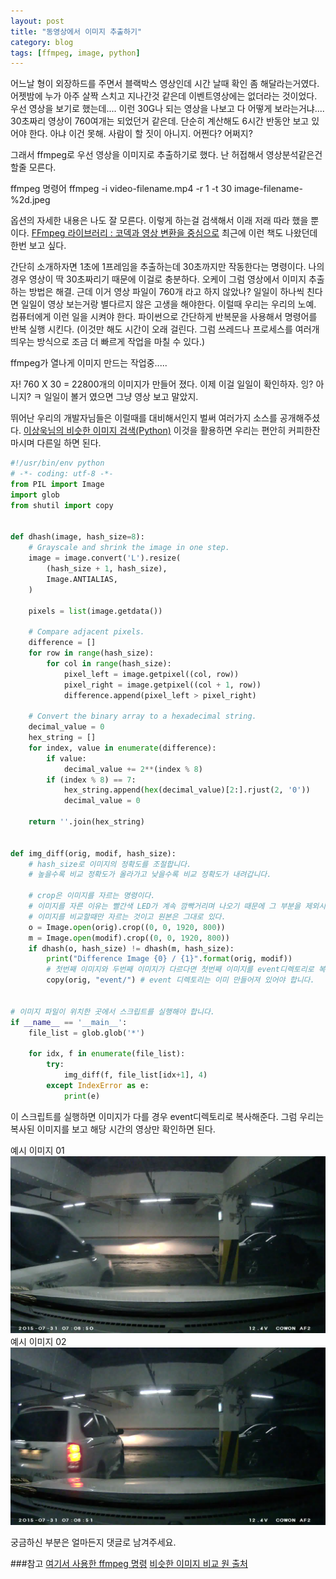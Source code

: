 ```yaml
---
layout: post
title: "동영상에서 이미지 추출하기"
category: blog
tags: [ffmpeg, image, python]
---
```

어느날 형이 외장하드를 주면서 블랙박스 영상인데 시간 날때 확인 좀 해달라는거였다.
어젯밤에 누가 아주 살짝 스치고 지나간것 같은데 이벤트영상에는 없더라는 것이었다.
우선 영상을 보기로 했는데.... 이런 30G나 되는 영상을 나보고 다 어떻게 보라는거냐....
30초짜리 영상이 760여개는 되었던거 같은데.
단순히 계산해도 6시간 반동안 보고 있어야 한다.
아냐 이건 못해. 사람이 할 짓이 아니지.
어쩐다? 어쩌지?

그래서 ffmpeg로 우선 영상을 이미지로 추출하기로 했다.
난 허접해서 영상분석같은건 할줄 모른다.

ffmpeg 명령어
    ffmpeg -i video-filename.mp4 -r 1 -t 30 image-filename-%2d.jpeg

옵션의 자세한 내용은 나도 잘 모른다.
이렇게 하는걸 검색해서 이래 저래 따라 했을 뿐이다.
[FFmpeg 라이브러리 : 코덱과 영상 변환을 중심으로](http://www.hanbit.co.kr/ebook/look.html?isbn=9788968487729) 최근에 이런 책도 나왔던데 한번 보고 싶다.

간단히 소개하자면 1초에 1프레임을 추출하는데 30초까지만 작동한다는 명령이다.
나의 경우 영상이 딱 30초짜리기 때문에 이걸로 충분하다.
오케이 그럼 영상에서 이미지 추출하는 방법은 해결. 근데 이거 영상 파일이 760개 라고 하지 않았나?
일일이 하나씩 친다면 일일이 영상 보는거랑 별다르지 않은 고생을 해야한다.
이럴때 우리는 우리의 노예. 컴퓨터에게 이런 일을 시켜야 한다.
파이썬으로 간단하게 반복문을 사용해서 명령어를 반복 실행 시킨다.
(이것만 해도 시간이 오래 걸린다. 그럼 쓰레드나 프로세스를 여러개 띄우는 방식으로 조금 더 빠르게 작업을 마칠 수 있다.)

ffmpeg가 열나게 이미지 만드는 작업중.....

자! 760 X 30 = 22800개의 이미지가 만들어 졌다.
이제 이걸 일일이 확인하자.
잉? 아니지? ㅋ
일일이 볼거 였으면 그냥 영상 보고 말았지.

뛰어난 우리의 개발자님들은 이럴때를 대비해서인지 벌써 여러가지 소스를 공개해주셨다.
[이상욱님의 비슷한 이미지 검색(Python)](http://yisangwook.tumblr.com/post/83365685690/detecting-duplicate-images-using-python)
이것을 활용하면 우리는 편안히 커피한잔 마시며 다른일 하면 된다.

```python
#!/usr/bin/env python
# -*- coding: utf-8 -*-
from PIL import Image
import glob
from shutil import copy


def dhash(image, hash_size=8):
    # Grayscale and shrink the image in one step.
    image = image.convert('L').resize(
        (hash_size + 1, hash_size),
        Image.ANTIALIAS,
    )

    pixels = list(image.getdata())

    # Compare adjacent pixels.
    difference = []
    for row in range(hash_size):
        for col in range(hash_size):
            pixel_left = image.getpixel((col, row))
            pixel_right = image.getpixel((col + 1, row))
            difference.append(pixel_left > pixel_right)

    # Convert the binary array to a hexadecimal string.
    decimal_value = 0
    hex_string = []
    for index, value in enumerate(difference):
        if value:
            decimal_value += 2**(index % 8)
        if (index % 8) == 7:
            hex_string.append(hex(decimal_value)[2:].rjust(2, '0'))
            decimal_value = 0

    return ''.join(hex_string)


def img_diff(orig, modif, hash_size):
    # hash_size로 이미지의 정확도를 조절합니다.
    # 높을수록 비교 정확도가 올라가고 낮을수록 비교 정확도가 내려갑니다.

    # crop은 이미지를 자르는 명령이다.
    # 이미지를 자른 이유는 빨간색 LED가 계속 깜빡거리며 나오기 때문에 그 부분을 제외시키려고 잘랐다.
    # 이미지를 비교할때만 자르는 것이고 원본은 그대로 있다.
    o = Image.open(orig).crop((0, 0, 1920, 800))
    m = Image.open(modif).crop((0, 0, 1920, 800))
    if dhash(o, hash_size) != dhash(m, hash_size):
        print("Difference Image {0} / {1}".format(orig, modif))
        # 첫번째 이미지와 두번째 이미지가 다르다면 첫번째 이미지를 event디렉토리로 복사합니다.
        copy(orig, "event/") # event 디렉토리는 이미 만들어져 있어야 합니다.


# 이미지 파일이 위치한 곳에서 스크립트를 실행해야 합니다.
if __name__ == '__main__':
    file_list = glob.glob('*')

    for idx, f in enumerate(file_list):
        try:
            img_diff(f, file_list[idx+1], 4)
        except IndexError as e:
            print(e)
```

이 스크립트를 실행하면 이미지가 다를 경우 event디렉토리로 복사해준다.
그럼 우리는 복사된 이미지를 보고 해당 시간의 영상만 확인하면 된다.

예시 이미지 01
![블랙박스 영상 이미지](/images/posts/image-diff/e22c1219_001.jpeg)
예시 이미지 02
![블랙박스 영상 이미지](/images/posts/image-diff/e22c1219_002.jpeg)

궁금하신 부분은 얼마든지 댓글로 남겨주세요.

###참고
[여기서 사용한 ffmpeg 명령](http://linuxers.org/tutorial/how-extract-images-video-using-ffmpeg)
[비슷한 이미지 비교 원 출처](http://likelink.co.kr/28756)